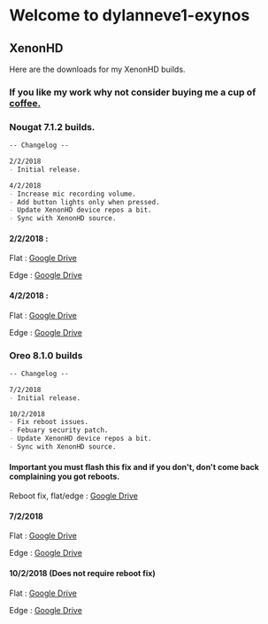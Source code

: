 # Welcome to dylanneve1-exynos

## XenonHD

Here are the downloads for my XenonHD builds.

### If you like my work why not consider buying me a cup of <a href="https://paypal.me/dylanneve">coffee.</a>

### Nougat 7.1.2 builds.

```markdown
-- Changelog --

2/2/2018
- Initial release.

4/2/2018
- Increase mic recording volume.
- Add button lights only when pressed.
- Update XenonHD device repos a bit.
- Sync with XenonHD source.
```

#### 2/2/2018 :

Flat : <a href="https://drive.google.com/file/d/1Qao1NmHD17kP54VLBFD_GTr9UNZGw66Z/view?usp=drivesdk">Google Drive</a>

Edge : <a href="https://drive.google.com/open?id=10POMiGSh-Dk9UgVXAfr5K6Z4Qd0POT8K">Google Drive</a>

#### 4/2/2018 :

Flat : <a href="https://drive.google.com/open?id=1iLCD2Ma96GIIIqIGYwXUge4KPoNOy4C9">Google Drive</a>

Edge : <a href="https://drive.google.com/open?id=1fyTevAygtNYoXfEdYgmLlVJxTu_ftAm-">Google Drive</a>

### Oreo 8.1.0 builds

```markdown
-- Changelog --

7/2/2018
- Initial release.

10/2/2018
- Fix reboot issues.
- Febuary security patch.
- Update XenonHD device repos a bit.
- Sync with XenonHD source.
```

#### Important you must flash this fix and if you don't, don't come back complaining you got reboots.

Reboot fix, flat/edge : <a href="https://drive.google.com/open?id=1HlcQAcJ7RCc0SQKWwMSj4VR-u6VdvqSk">Google Drive</a>

#### 7/2/2018

Flat : <a href="https://drive.google.com/open?id=1CC5fJAME7GISs7xa_clBS0TwvZeeKYpH">Google Drive</a>

Edge : <a href="https://drive.google.com/open?id=1KZGEFHx9eDMApd4OcPGwmrdoyvIfyNwF">Google Drive</a>

#### 10/2/2018 (Does not require reboot fix)

Flat : <a href="https://drive.google.com/open?id=1fRLdgvbv4BPx9FOS0Z9lXCkRdhiv6uuE">Google Drive</a>

Edge : <a href="https://drive.google.com/open?id=1FY8NZnoXjrIClEJiBmk4aoJobxxbkpGp">Google Drive</a>
